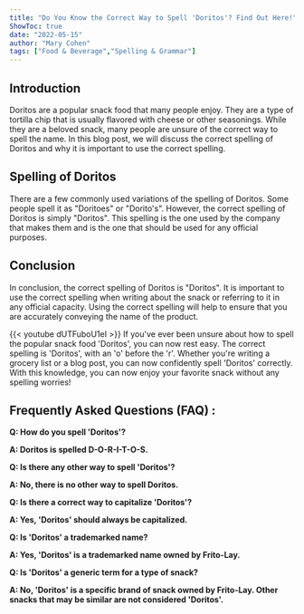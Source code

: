 ```yaml
---
title: "Do You Know the Correct Way to Spell 'Doritos'? Find Out Here!"
ShowToc: true 
date: "2022-05-15"
author: "Mary Cohen" 
tags: ["Food & Beverage","Spelling & Grammar"]
---
```

## Introduction

Doritos are a popular snack food that many people enjoy. They are a type of tortilla chip that is usually flavored with cheese or other seasonings. While they are a beloved snack, many people are unsure of the correct way to spell the name. In this blog post, we will discuss the correct spelling of Doritos and why it is important to use the correct spelling.

## Spelling of Doritos

There are a few commonly used variations of the spelling of Doritos. Some people spell it as "Doritoes" or "Dorito's". However, the correct spelling of Doritos is simply "Doritos". This spelling is the one used by the company that makes them and is the one that should be used for any official purposes.

## Conclusion

In conclusion, the correct spelling of Doritos is "Doritos". It is important to use the correct spelling when writing about the snack or referring to it in any official capacity. Using the correct spelling will help to ensure that you are accurately conveying the name of the product.

{{< youtube dUTFuboU1eI >}} 
If you've ever been unsure about how to spell the popular snack food 'Doritos', you can now rest easy. The correct spelling is 'Doritos', with an 'o' before the 'r'. Whether you're writing a grocery list or a blog post, you can now confidently spell 'Doritos' correctly. With this knowledge, you can now enjoy your favorite snack without any spelling worries!

## Frequently Asked Questions (FAQ) :
**Q: How do you spell 'Doritos'?**

**A: Doritos is spelled D-O-R-I-T-O-S.**

**Q: Is there any other way to spell 'Doritos'?**

**A: No, there is no other way to spell Doritos.**

**Q: Is there a correct way to capitalize 'Doritos'?**

**A: Yes, 'Doritos' should always be capitalized.**

**Q: Is 'Doritos' a trademarked name?**

**A: Yes, 'Doritos' is a trademarked name owned by Frito-Lay.**

**Q: Is 'Doritos' a generic term for a type of snack?**

**A: No, 'Doritos' is a specific brand of snack owned by Frito-Lay. Other snacks that may be similar are not considered 'Doritos'.**






